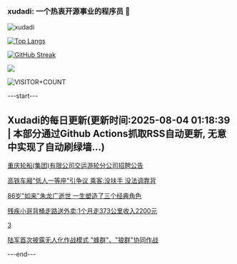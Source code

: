 ### xudadi: 一个热衷开源事业的程序员 👋

![xudadi](https://github-readme-stats-git-masterorgs-github-readme-stats-team.vercel.app/api?username=xudadi)

[![Top Langs](https://github-readme-stats.vercel.app/api/top-langs/?username=xudadi)](https://github.com/anuraghazra/github-readme-stats)

[![GitHub Streak](https://streak-stats.demolab.com?user=xudadi&locale=zh_Hans)](https://git.io/streak-stats)

![](https://raw.githubusercontent.com/xudadi/xudadi/main/assets/github-contribution-grid-snake.svg)

![VISITOR+COUNT](https://komarev.com/ghpvc/?username=xudadi&label=VISITOR+COUNT)


---start---

## Xudadi的每日更新(更新时间:2025-08-04 01:18:39 | 本部分通过Github Actions抓取RSS自动更新, 无意中实现了自动刷绿墙...)

[重庆轮船(集团)有限公司交运游轮分公司招聘公告](https://www.gongkaoleida.com/article/2545655)

[高铁车厢"低人一等座"引争议 乘客:没扶手 没法调靠背](https://m.163.com/news/article/K622GVE805149FJ6.html)

[86岁"如来"朱龙广逝世 一生塑造了三个经典角色](https://m.163.com/news/article/K62CALRK05506BEH.html)

[残疾小哥背桶走路送外卖:1个月走373公里收入2200元](https://m.163.com/news/article/K62CI15P053469M5.html)

[3](https://m.163.com/touch/news/sub/domestic)

[陆军首次披露无人化作战模式 "蜂群"、"狼群"协同作战](https://m.163.com/news/article/K61I95H1055040N3.html)

---end---
